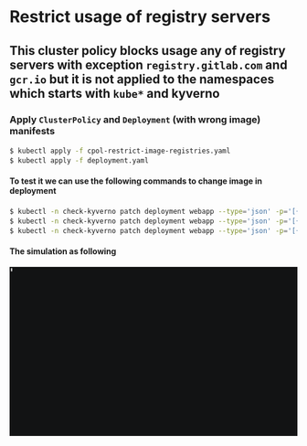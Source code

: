 # Restrict usage of registry servers

## This cluster policy blocks usage any of registry servers with exception `registry.gitlab.com` and `gcr.io` but it is not applied to the namespaces which starts with `kube*` and kyverno

### Apply `ClusterPolicy` and `Deployment` (with wrong image) manifests

```bash
$ kubectl apply -f cpol-restrict-image-registries.yaml
$ kubectl apply -f deployment.yaml
```

#### To test it we can use the following commands to change image in deployment

```bash
$ kubectl -n check-kyverno patch deployment webapp --type='json' -p='[{"op": "replace", "path": "/spec/template/spec/containers/0/image", "value": "nginx:latest"}]'
$ kubectl -n check-kyverno patch deployment webapp --type='json' -p='[{"op": "replace", "path": "/spec/template/spec/containers/0/image", "value": "registry.gitlab.com/gitlab-examples/nginx"}]'
$ kubectl -n check-kyverno patch deployment webapp --type='json' -p='[{"op": "replace", "path": "/spec/template/spec/containers/0/image", "value": "gcr.io/cloud-builders/nginx"}]'
```

#### The simulation as following

![Simulation](https://github.com/jamalshahverdiev/kyverno/blob/main/Restrict-Image-Registry/tmux-session-optimized.gif)
